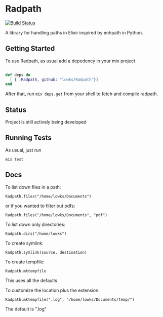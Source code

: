 # Radpath

[![Build Status](https://travis-ci.org/lowks/Radpath.png?branch=master)](https://travis-ci.org/lowks/Radpath)

A library for handling paths in Elixir inspired by enhpath in Python.

## Getting Started

To use Radpath, as usual add a depedency in your mix project

``` elixir
    
def deps do
  [ { :Radpath, github: "lowks/Radpath"}]
end
```

After that, run `mix deps.get` from your shell to fetch and compile radpath.

## Status

Project is still actively being developed

## Running Tests

As usual, just run

```
mix test
```

## Docs

To list down files in a path:

```
Radpath.files("/home/lowks/Documents")

```

or if you wanted to filter out pdfs:

```
Radpath.files("/home/lowks/Documents", "pdf")

```

To list down only directories:

```
Radpath.dirs("/home/lowks")                  

```

To create symlink:

```
Radpath.symlink(source, destination)

```

To create tempfile:

```
Radpath.mktempfile
```

This uses all the defaults

To customize the location plus the extension: 

```
Radpath.mktempfile(".log", "/home/lowks/Documents/temp/")
```

The default is ".log"